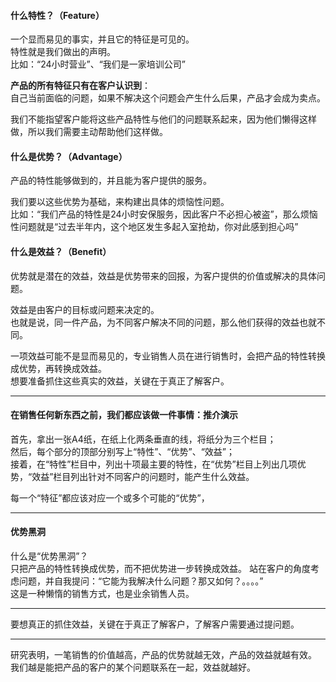 #### 什么特性？（Feature）
一个显而易见的事实，并且它的特征是可见的。    
特性就是我们做出的声明。    
比如：“24小时营业”、“我们是一家培训公司”    
     
**产品的所有特征只有在客户认识到**：    
自己当前面临的问题，如果不解决这个问题会产生什么后果，产品才会成为卖点。
    
我们不能指望客户能将这些产品特性与他们的问题联系起来，因为他们懒得这样做，所以我们需要主动帮助他们这样做。
    
#### 什么是优势？（Advantage）
产品的特性能够做到的，并且能为客户提供的服务。    
    
我们要以这些优势为基础，来构建出具体的烦恼性问题。    
比如：“我们产品的特性是24小时安保服务，因此客户不必担心被盗”，那么烦恼性问题就是“过去半年内，这个地区发生多起入室抢劫，你对此感到担心吗”

#### 什么是效益？（Benefit）
优势就是潜在的效益，效益是优势带来的回报，为客户提供的价值或解决的具体问题。
    
效益是由客户的目标或问题来决定的。    
也就是说，同一件产品，为不同客户解决不同的问题，那么他们获得的效益也就不同。    
    
一项效益可能不是显而易见的，专业销售人员在进行销售时，会把产品的特性转换成优势，再转换成效益。    
想要准备抓住这些真实的效益，关键在于真正了解客户。
    
****
#### 在销售任何新东西之前，我们都应该做一件事情：推介演示
首先，拿出一张A4纸，在纸上化两条垂直的线，将纸分为三个栏目；    
然后，每个部分的顶部分别写上“特性”、“优势”、“效益”；    
接着，在“特性”栏目中，列出十项最主要的特性，在“优势”栏目上列出几项优势，“效益”栏目列出针对不同客户的问题时，能产生什么效益。    
    
每一个“特征”都应该对应一个或多个可能的“优势”，
****
#### 优势黑洞
什么是“优势黑洞”？    
只把产品的特性转换成优势，而不把优势进一步转换成效益。
站在客户的角度考虑问题，并自我提问：“它能为我解决什么问题？那又如何？。。。。”      
这是一种懒惰的销售方式，也是业余销售人员。  


    
***
    
要想真正的抓住效益，关键在于真正了解客户，了解客户需要通过提问题。   
    
***
    
研究表明，一笔销售的价值越高，产品的优势就越无效，产品的效益就越有效。    
我们越是能把产品的客户的某个问题联系在一起，效益就越好。